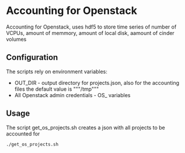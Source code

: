 # Accounting for Openstack

Accounting for Openstack, uses hdf5 to store time series of number of VCPUs, amount of memmory, amount of local disk, aamount of cinder volumes

## Configuration

The scripts rely on environment variables:

* OUT_DIR - output directory for projects.json, also for the accounting files the default value is """/tmp""" 
* All Openstack admin credentials - OS_ variables

## Usage

The script get_os_projects.sh creates a json with all projects to be accounted for

```
./get_os_projects.sh
```


